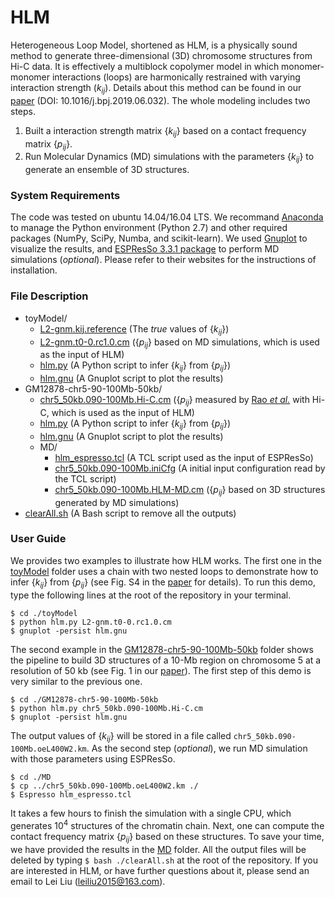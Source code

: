 # HLM
Heterogeneous Loop Model, shortened as HLM, is a physically sound method to generate three-dimensional (3D) chromosome structures from Hi-C data. It is effectively a multiblock copolymer model in which monomer-monomer interactions (loops) are harmonically restrained with varying interaction strength ($k_{ij}$). Details about this method can be found in our [paper](https://www.cell.com/biophysj/fulltext/S0006-3495(19)30540-5) (DOI: 10.1016/j.bpj.2019.06.032). The whole modeling includes two steps.
1. Built a interaction strength matrix $\{k_{ij}\}$ based on a contact frequency matrix $\{p_{ij}\}$.
2. Run Molecular Dynamics (MD) simulations with the parameters $\{k_{ij}\}$ to generate an ensemble of 3D structures. 

### System Requirements
The code was tested on ubuntu 14.04/16.04 LTS. We recommand [Anaconda](https://www.anaconda.com/distribution/) to manage the Python environment (Python 2.7) and other required packages (NumPy, SciPy, Numba, and scikit-learn). We used [Gnuplot](gnuplot.sourceforge.net) to visualize the results, and [ESPResSo 3.3.1 package](http://espressomd.org/wordpress/) to perform MD simulations (*optional*). Please refer to their websites for the instructions of installation.

### File Description
- toyModel/
  - [L2-gnm.kij.reference](toyModel/L2-gnm.kij.reference) (The *true* values of $\{k_{ij}\}$)
  - [L2-gnm.t0-0.rc1.0.cm](toyModel/L2-gnm.t0-0.rc1.0.cm) ($\{p_{ij}\}$ based on MD simulations, which is used as the input of HLM)
  - [hlm.py](toyModel/hlm.py) (A Python script to infer $\{k_{ij}\}$ from $\{p_{ij}\}$)
  - [hlm.gnu](toyModel/hlm.gnu) (A Gnuplot script to plot the results)
- GM12878-chr5-90-100Mb-50kb/
  - [chr5_50kb.090-100Mb.Hi-C.cm](GM12878-chr5-90-100Mb-50kb/chr5_50kb.090-100Mb.Hi-C.cm) ($\{p_{ij}\}$ measured by [Rao *et al.*](https://www.cell.com/cell/fulltext/S0092-8674(14)01497-4?_returnURL=https%3A%2F%2Flinkinghub.elsevier.com%2Fretrieve%2Fpii%2FS0092867414014974%3Fshowall%3Dtrue) with Hi-C, which is used as the input of HLM)
  - [hlm.py](GM12878-chr5-90-100Mb-50kb/hlm.py) (A Python script to infer $\{k_{ij}\}$ from $\{p_{ij}\}$)
  - [hlm.gnu](GM12878-chr5-90-100Mb-50kb/hlm.gnu) (A Gnuplot script to plot the results)
  - MD/
    - [hlm_espresso.tcl](GM12878-chr5-90-100Mb-50kb/MD/hlm_espresso.tcl) (A TCL script used as the input of ESPResSo)
    - [chr5_50kb.090-100Mb.iniCfg](GM12878-chr5-90-100Mb-50kb/MD/chr5_50kb.090-100Mb.iniCfg) (A initial input configuration read by the TCL script)
    - [chr5_50kb.090-100Mb.HLM-MD.cm](GM12878-chr5-90-100Mb-50kb/MD/chr5_50kb.090-100Mb.HLM-MD.cm) ($\{p_{ij}\}$ based on 3D structures generated by MD simulations)
- [clearAll.sh](clearAll.sh) (A Bash script to remove all the outputs)

### User Guide
We provides two examples to illustrate how HLM works. The first one in the [toyModel](toyModel/) folder uses a chain with two nested loops to demonstrate how to infer $\{k_{ij}\}$ from $\{p_{ij}\}$ (see Fig. S4 in the [paper](https://www.cell.com/biophysj/fulltext/S0006-3495(19)30540-5) for details). To run this demo, type the following lines at the root of the repository in your terminal.
```
$ cd ./toyModel
$ python hlm.py L2-gnm.t0-0.rc1.0.cm
$ gnuplot -persist hlm.gnu
```
The second example in the [GM12878-chr5-90-100Mb-50kb](GM12878-chr5-90-100Mb-50kb/) folder shows the pipeline to build 3D structures of a 10-Mb region on chromosome 5 at a resolution of 50 kb (see Fig. 1 in our [paper](https://www.cell.com/biophysj/fulltext/S0006-3495(19)30540-5)). The first step of this demo is very similar to the previous one.
```
$ cd ./GM12878-chr5-90-100Mb-50kb
$ python hlm.py chr5_50kb.090-100Mb.Hi-C.cm
$ gnuplot -persist hlm.gnu
```
The output values of $\{k_{ij}\}$ will be stored in a file called `chr5_50kb.090-100Mb.oeL400W2.km`. As the second step (*optional*), we run MD simulation with those parameters using ESPResSo.
```
$ cd ./MD
$ cp ../chr5_50kb.090-100Mb.oeL400W2.km ./
$ Espresso hlm_espresso.tcl
```
It takes a few hours to finish the simulation with a single CPU, which generates $10^{4}$ structures of the chromatin chain. Next, one can compute the contact frequency matrix $\{p_{ij}\}$ based on these structures. To save your time, we have provided the results in the [MD](GM12878-chr5-90-100Mb-50kb/MD) folder. All the output files will be deleted by typing `$ bash ./clearAll.sh` at the root of the repository. If you are interested in HLM, or have further questions about it, please send an email to Lei Liu (leiliu2015@163.com).

